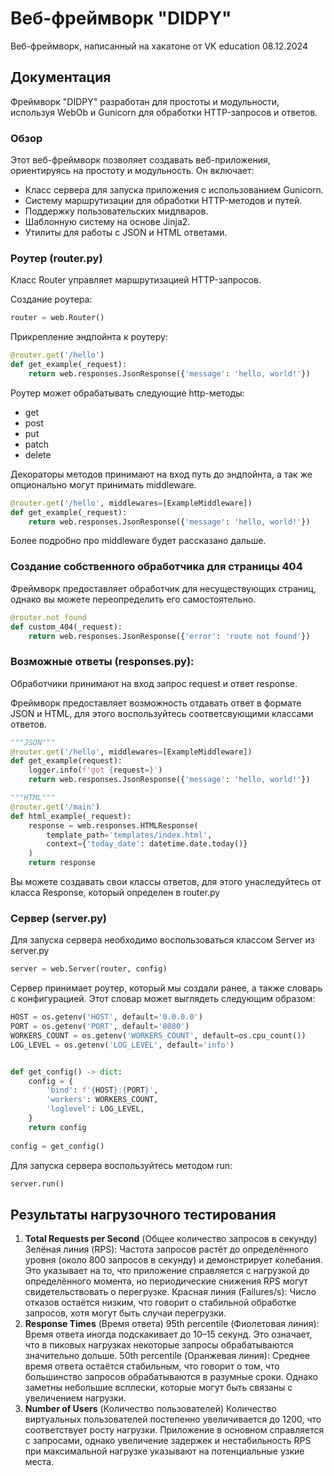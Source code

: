 # Веб-фреймворк "DIDPY"
Веб-фреймворк, написанный на хакатоне от VK education 08.12.2024

## Документация
Фреймворк "DIDPY" разработан для простоты и модульности, 
используя WebOb и Gunicorn для обработки HTTP-запросов и ответов.

### Обзор
Этот веб-фреймворк позволяет создавать веб-приложения, ориентируясь на простоту и модульность. Он включает:

- Класс сервера для запуска приложения с использованием Gunicorn.
- Систему маршрутизации для обработки HTTP-методов и путей.
- Поддержку пользовательских мидлваров.
- Шаблонную систему на основе Jinja2.
- Утилиты для работы с JSON и HTML ответами.

### Роутер (router.py)
Класс Router управляет маршрутизацией HTTP-запросов.

Создание роутера:
```python
router = web.Router()
```

Прикрепление эндпойнта к роутеру:
```python
@router.get('/hello')
def get_example(_request):
    return web.responses.JsonResponse({'message': 'hello, world!'})
```

Роутер может обрабатывать следующие http-методы:
- get
- post
- put
- patch
- delete

Декораторы методов принимают на вход путь до эндпойнта, 
а так же опционально могут принимать middleware.
```python
@router.get('/hello', middlewares=[ExampleMiddleware])
def get_example(_request):
    return web.responses.JsonResponse({'message': 'hello, world!'})
```
Более подробно про middleware будет рассказано дальше.

### Создание собственного обработчика для страницы 404

Фреймворк предоставляет обработчик для несуществующих страниц, однако вы можете переопределить его самостоятельно.
```python
@router.not_found
def custom_404(_request):
    return web.responses.JsonResponse({'error': 'route not found'})
```

### Возможные ответы (responses.py):
Обработчики принимают на вход запрос request и ответ response.

Фреймворк предоставляет возможность отдавать ответ в формате JSON и HTML,
для этого воспользуйтесь соответсвующими классами ответов.

```python
"""JSON"""
@router.get('/hello', middlewares=[ExampleMiddleware])
def get_example(request):
    logger.info(f'got {request=}')
    return web.responses.JsonResponse({'message': 'hello, world!'})
```
```python
"""HTML"""
@router.get('/main')
def html_example(_request):
    response = web.responses.HTMLResponse(
        template_path='templates/index.html',
        context={'today_date': datetime.date.today()}
    )
    return response
```

Вы можете создавать свои классы ответов, для этого унаследуйтесь от класса Response,
который определен в router.py


### Сервер (server.py)
Для запуска сервера необходимо воспользоваться классом Server из server.py
```python
server = web.Server(router, config)
```

Сервер принимает роутер, который мы создали ранее, а также словарь с конфигурацией. 
Этот словар может выглядеть следующим образом:
```python
HOST = os.getenv('HOST', default='0.0.0.0')
PORT = os.getenv('PORT', default='8080')
WORKERS_COUNT = os.getenv('WORKERS_COUNT', default=os.cpu_count())
LOG_LEVEL = os.getenv('LOG_LEVEL', default='info')


def get_config() -> dict:
    config = {
        'bind': f'{HOST}:{PORT}',
        'workers': WORKERS_COUNT,
        'loglevel': LOG_LEVEL,
    }
    return config
 
config = get_config()
```

Для запуска сервера воспользуйтесь методом run:
```python
server.run()
```



## Результаты нагрузочного тестирования
1. **Total Requests per Second** (Общее количество запросов в секунду)
Зелёная линия (RPS):
Частота запросов растёт до определённого уровня (около 800 запросов в секунду) и демонстрирует колебания. Это указывает на то, что приложение справляется с нагрузкой до определённого момента, но периодические снижения RPS могут свидетельствовать о перегрузке.
Красная линия (Failures/s):
Число отказов остаётся низким, что говорит о стабильной обработке запросов, хотя могут быть случаи перегрузки.
2. **Response Times** (Время ответа)
95th percentile (Фиолетовая линия):
Время ответа иногда подскакивает до 10–15 секунд. Это означает, что в пиковых нагрузках некоторые запросы обрабатываются значительно дольше.
50th percentile (Оранжевая линия):
Среднее время ответа остаётся стабильным, что говорит о том, что большинство запросов обрабатываются в разумные сроки. Однако заметны небольшие всплески, которые могут быть связаны с увеличением нагрузки.
3. **Number of Users** (Количество пользователей)
Количество виртуальных пользователей постепенно увеличивается до 1200, что соответствует росту нагрузки. Приложение в основном справляется с запросами, однако увеличение задержек и нестабильность RPS при максимальной нагрузке указывают на потенциальные узкие места. 
